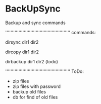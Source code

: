 # BackUpSync
Backup and sync commands

'''''''''''''''''''''''''''''''''''''''''''''''''
commands:

dirsync dir1 dir2

dircopy dir1 dir2

dirbackup dir1 dir2 (todo)

'''''''''''''''''''''''''''''''''''''''''''''''''
ToDo:

- zip files
- zip files with password
- backup old files
- db for find of old files

